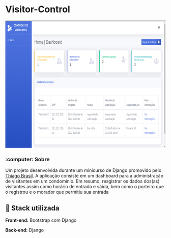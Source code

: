 # Visitor-Control

<div align="center">
  <img width="900px" height="400px" src="/documentation/readme/assets/mainpicture.png"/><center>
<div/>

<div align="left">
  <h3>:computer: Sobre</h3>
  Um projeto desenvolvida durante um minicurso de Django promovido pelo <a href="https://gist.github.com/tchaguitos"/>Thiago Brasil<a>. A aplicação consiste em um dashboard para a administração de visitantes em um condomínio. Em resumo, resgistrar os dados dos(as) visitantes assim como horário de entrada e sáida, bem como o porteiro que o registrou e o morador que permitiu sua entrada
  

## :rocket: Stack utilizada

**Front-end:** Bootstrap com Django

**Back-end:** Django
